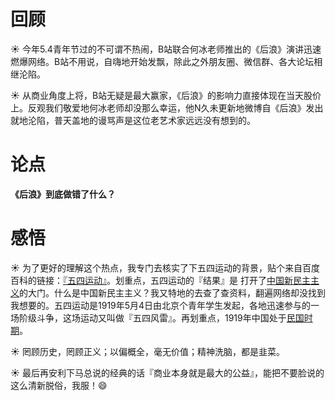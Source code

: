 # 回顾

☀️ 今年5.4青年节过的不可谓不热闹，B站联合何冰老师推出的《后浪》演讲迅速燃爆网络。B站不用说，自嗨地开始发飘，除此之外朋友圈、微信群、各大论坛相继沦陷。

☀️ 从商业角度上将，B站无疑是最大赢家，《后浪》的影响力直接体现在当天股价上。反观我们敬爱地何冰老师却没那么幸运，他N久未更新地微博自《后浪》发出就地沦陷，普天盖地的谩骂声是这位老艺术家远远没有想到的。


# 论点

**《后浪》到底做错了什么？**

# 感悟

☀️ 为了更好的理解这个热点，我专门去核实了下五四运动的背景，贴个来自百度百科的链接：[『五四运动』](https://baike.baidu.com/item/%E4%BA%94%E5%9B%9B%E8%BF%90%E5%8A%A8/291670?fr=aladdin)。划重点，五四运动的『结果』是 打开了<u>中国新民主主义</u>的大门。什么是中国新民主主义？我又特地的去查了查资料，翻遍网络却没找到我想要的。五四运动是1919年5月4日由北京个青年学生发起，各地迅速参与的一场阶级斗争，这场运动又叫做『五四风雷』。再划重点，1919年中国处于<u>民国时期</u>。

☀️ 罔顾历史，罔顾正义；以偏概全，毫无价值；精神洗脑，都是韭菜。

☀️ 最后再安利下马总说的经典的话『商业本身就是最大的公益』，能把不要脸说的这么清新脱俗，我服！😄
